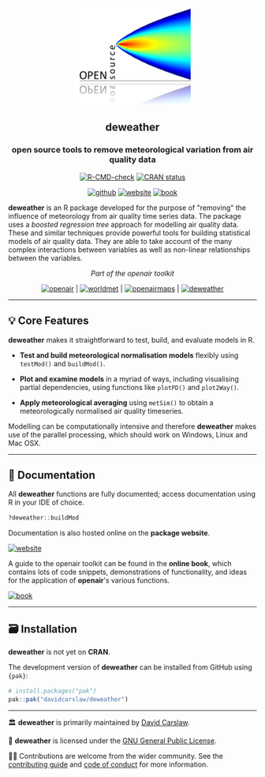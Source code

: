 
<div align="center">

<img src="man/figures/logo.png" height="200"/>

## **deweather**
### open source tools to remove meteorological variation from air quality data

<!-- badges: start -->

[![R-CMD-check](https://github.com/davidcarslaw/deweather/actions/workflows/R-CMD-check.yaml/badge.svg)](https://github.com/davidcarslaw/deweather/actions/workflows/R-CMD-check.yaml)
[![CRAN
status](https://www.r-pkg.org/badges/version/deweather)](https://CRAN.R-project.org/package=deweather)

[![github](https://img.shields.io/badge/CODE-github-black?logo=github)](https://github.com/davidcarslaw/deweather)
[![website](https://img.shields.io/badge/DOCS-website-black)](https://davidcarslaw.github.io/deweather)
[![book](https://img.shields.io/badge/DOCS-book-black)](https://bookdown.org/david_carslaw/openair/)

<!-- badges: end -->

</div>

**deweather** is an R package developed for the purpose of "removing" the influence of meteorology from air quality time series data. The package uses a *boosted regression tree* approach for modelling air quality data. These and similar techniques provide powerful tools for building statistical models of air quality data. They are able to take account of the many complex interactions between variables as well as non-linear relationships between the variables.

<div align="center">

*Part of the openair toolkit*

[![openair](https://img.shields.io/badge/openair_core-06D6A0?style=flat-square)](https://davidcarslaw.github.io/openair) | 
[![worldmet](https://img.shields.io/badge/worldmet-26547C?style=flat-square)](https://davidcarslaw.github.io/worldmet) | 
[![openairmaps](https://img.shields.io/badge/openairmaps-FFD166?style=flat-square)](https://davidcarslaw.github.io/openairmaps) | 
[![deweather](https://img.shields.io/badge/deweather-EF476F?style=flat-square)](https://davidcarslaw.github.io/deweather)

</div>

<hr>

## 💡 Core Features

**deweather** makes it straightforward to test, build, and evaluate models in R.

- **Test and build meteorological normalisation models** flexibly using `testMod()` and `buildMod()`.

- **Plot and examine models** in a myriad of ways, including visualising partial dependencies, using functions like `plotPD()` and `plot2Way()`.

- **Apply meteorological averaging** using `metSim()` to obtain a meteorologically normalised air quality timeseries.

Modelling can be computationally intensive and therefore **deweather** makes use of the parallel processing, which should work on Windows, Linux and Mac OSX.

<hr>

## 📖 Documentation

All **deweather** functions are fully documented; access documentation using R in your IDE of choice.

```r
?deweather::buildMod
```

Documentation is also hosted online on the **package website**.

[![website](https://img.shields.io/badge/website-documentation-blue)](https://davidcarslaw.github.io/deweather)

A guide to the openair toolkit can be found in the **online book**, which contains lots of code snippets, demonstrations of functionality, and ideas for the application of **openair**'s various functions.

[![book](https://img.shields.io/badge/book-code_demos_and_ideas-blue)](https://bookdown.org/david_carslaw/openair/)

<hr>

## 🗃️ Installation

**deweather** is not yet on **CRAN**.

The development version of **deweather** can be installed from GitHub using `{pak}`:

``` r
# install.packages("pak")
pak::pak("davidcarslaw/deweather")
```

<hr>

🏛️ **deweather** is primarily maintained by [David Carslaw](https://github.com/davidcarslaw).

📃 **deweather** is licensed under the [GNU General Public License](https://davidcarslaw.github.io/deweather/LICENSE.html).

🧑‍💻 Contributions are welcome from the wider community. See the [contributing guide](https://davidcarslaw.github.io/deweather/CONTRIBUTING.html) and [code of conduct](https://davidcarslaw.github.io/deweather/CODE_OF_CONDUCT.html) for more information.
